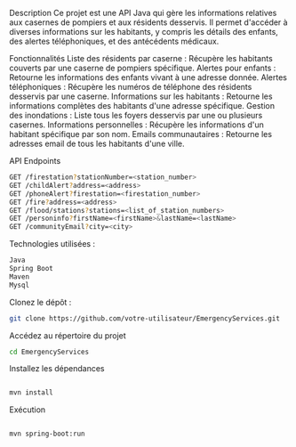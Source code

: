 Description
Ce projet est une API Java qui gère les informations relatives aux casernes de pompiers et aux résidents desservis. Il permet d'accéder à diverses informations sur les habitants, y compris les détails des enfants, des alertes téléphoniques, et des antécédents médicaux.

Fonctionnalités
Liste des résidents par caserne : Récupère les habitants couverts par une caserne de pompiers spécifique.
Alertes pour enfants : Retourne les informations des enfants vivant à une adresse donnée.
Alertes téléphoniques : Récupère les numéros de téléphone des résidents desservis par une caserne.
Informations sur les habitants : Retourne les informations complètes des habitants d'une adresse spécifique.
Gestion des inondations : Liste tous les foyers desservis par une ou plusieurs casernes.
Informations personnelles : Récupère les informations d'un habitant spécifique par son nom.
Emails communautaires : Retourne les adresses email de tous les habitants d'une ville.

API Endpoints

```bash
GET /firestation?stationNumber=<station_number>
GET /childAlert?address=<address>
GET /phoneAlert?firestation=<firestation_number>
GET /fire?address=<address>
GET /flood/stations?stations=<list_of_station_numbers>
GET /personinfo?firstName=<firstName>&lastName=<lastName>
GET /communityEmail?city=<city>
```
Technologies utilisées : 
```bash
Java
Spring Boot
Maven
Mysql 
```

Clonez le dépôt : 
```bash
git clone https://github.com/votre-utilisateur/EmergencyServices.git
```
Accédez au répertoire du projet 
```bash
cd EmergencyServices
```

Installez les dépendances 
```bash

mvn install
```

Exécution
```bash

mvn spring-boot:run
```
